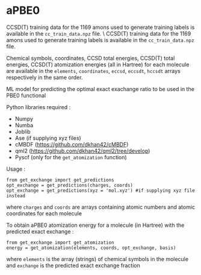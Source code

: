 # aPBE0
CCSD(T) training data for the 1169 amons used to generate training labels is available in the `cc_train_data.npz` file.
\\
CCSD(T) training data for the 1169 amons used to generate training labels is available in the `cc_train_data.npz` file.


Chemical symbols, coordinates, CCSD total energies, CCSD(T) total energies, CCSD(T) atomization energies (all in Hartree) for each molecule are available in the `elements`, `coordinates`, `eccsd`, `eccsdt`, `hccsdt` arrays respectively in the same order.

ML model for predicting the optimal exact exachange ratio to be used in the PBE0 functional

Python libraries required : 
* Numpy
* Numba
* Joblib
* Ase (if supplying xyz files)
* cMBDF (https://github.com/dkhan42/cMBDF)
* qml2 (https://github.com/dkhan42/qml2/tree/develop)
* Pyscf (only for the `get_atomization` function)


Usage :

```
from get_exchange import get_predictions
opt_exchange = get_predictions(charges, coords)
opt_exchange = get_predictions(xyz = 'mol.xyz') #if supplying xyz file instead
```
where `charges` and `coords` are arrays containing atomic numbers and atomic coordinates for each molecule

To obtain aPBE0 atomization energy for a molecule (in Hartree) with the predicted exact exchange :

```
from get_exchange import get_atomization
energy = get_atomization(elements, coords, opt_exchange, basis)
```

where `elements` is the array (strings) of chemical symbols in the molecule and `exchange` is the predicted exact exchange fraction 
